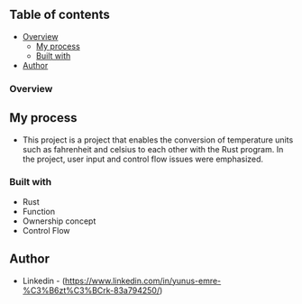 

## Table of contents

- [Overview](#overview)
  - [My process](#my-process)
  - [Built with](#built-with)
- [Author](#author)

### Overview


## My process

- This project is a project that enables the conversion of temperature units such as fahrenheit and celsius to each other with the Rust program. In the project, user input and control flow issues were emphasized.

### Built with

- Rust
- Function
- Ownership concept
- Control Flow





## Author

- Linkedin - (https://www.linkedin.com/in/yunus-emre-%C3%B6zt%C3%BCrk-83a794250/)